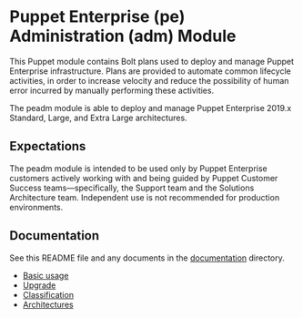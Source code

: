 # Puppet Enterprise (pe) Administration (adm) Module

This Puppet module contains Bolt plans used to deploy and manage Puppet Enterprise infrastructure. Plans are provided to automate common lifecycle activities, in order to increase velocity and reduce the possibility of human error incurred by manually performing these activities.

The peadm module is able to deploy and manage Puppet Enterprise 2019.x Standard, Large, and Extra Large architectures.

## Expectations

The peadm module is intended to be used only by Puppet Enterprise customers actively working with and being guided by Puppet Customer Success teams—specifically, the Support team and the Solutions Architecture team. Independent use is not recommended for production environments.

## Documentation

See this README file and any documents in the [documentation](documentation) directory.

* [Basic usage](documentation/basic_usage.md)
* [Upgrade](documentation/upgrade.md)
* [Classification](documentation/classification/md)
* [Architectures](documentation/architectures.md)
